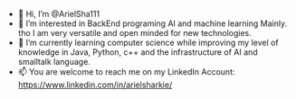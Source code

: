 - 👋 Hi, I’m @ArielSha111 
- 👀 I’m interested in BackEnd programing AI and machine learning Mainly. tho I am very versatile and open minded for new technologies.
- 🌱 I’m currently learning computer science while improving my level of knowledge in Java, Python, c++ and the infrastructure of AI and smalltalk language.
- 📫 You are welcome to reach me on my LinkedIn Account: https://www.linkedin.com/in/arielsharkie/ 

<!---
ArielSha111/ArielSha111 is a ✨ special ✨ repository because its `README.md` (this file) appears on your GitHub profile.
You can click the Preview link to take a look at your changes.
--->
